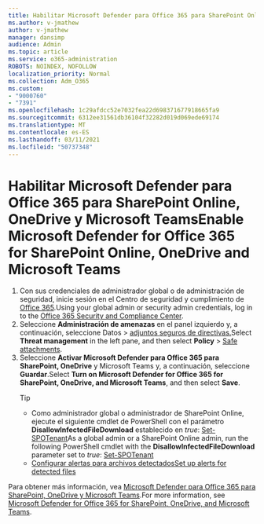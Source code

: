 ```yaml
---
title: Habilitar Microsoft Defender para Office 365 para SharePoint Online, OneDrive y Microsoft Teams
ms.author: v-jmathew
author: v-jmathew
manager: dansimp
audience: Admin
ms.topic: article
ms.service: o365-administration
ROBOTS: NOINDEX, NOFOLLOW
localization_priority: Normal
ms.collection: Adm_O365
ms.custom:
- "9000760"
- "7391"
ms.openlocfilehash: 1c29afdcc52e7032fea22d698371677918665fa9
ms.sourcegitcommit: 6312ee31561db36104f32282d019d069ede69174
ms.translationtype: MT
ms.contentlocale: es-ES
ms.lasthandoff: 03/11/2021
ms.locfileid: "50737348"
---
```

# <a name="enable-microsoft-defender-for-office-365-for-sharepoint-online-onedrive-and-microsoft-teams"></a><span data-ttu-id="3f9e5-102">Habilitar Microsoft Defender para Office 365 para SharePoint Online, OneDrive y Microsoft Teams</span><span class="sxs-lookup"><span data-stu-id="3f9e5-102">Enable Microsoft Defender for Office 365 for SharePoint Online, OneDrive and Microsoft Teams</span></span>

1. <span data-ttu-id="3f9e5-103">Con sus credenciales de administrador global o de administración de seguridad, inicie sesión en el Centro de seguridad y cumplimiento de [Office 365](https://protection.office.com/).</span><span class="sxs-lookup"><span data-stu-id="3f9e5-103">Using your global admin or security admin credentials, log in to the [Office 365 Security and Compliance Center](https://protection.office.com/).</span></span>
2. <span data-ttu-id="3f9e5-104">Seleccione **Administración de amenazas** en el panel izquierdo y, a continuación, seleccione Datos   >  [adjuntos seguros de directivas.](https://protection.office.com/safeattachment)</span><span class="sxs-lookup"><span data-stu-id="3f9e5-104">Select **Threat management** in the left pane, and then select **Policy** > [Safe attachments](https://protection.office.com/safeattachment).</span></span>
3. <span data-ttu-id="3f9e5-105">Seleccione **Activar Microsoft Defender para Office 365 para SharePoint, OneDrive** y Microsoft Teams y, a continuación, seleccione **Guardar**.</span><span class="sxs-lookup"><span data-stu-id="3f9e5-105">Select **Turn on Microsoft Defender for Office 365 for SharePoint, OneDrive, and Microsoft Teams**, and then select **Save**.</span></span>
    > [!TIP]
    >
    > - <span data-ttu-id="3f9e5-106">Como administrador global o administrador de SharePoint Online, ejecute el siguiente cmdlet de PowerShell con el parámetro **DisallowInfectedFileDownload** establecido en *true*: [Set-SPOTenant](https://go.microsoft.com/fwlink/?linkid=2092301)</span><span class="sxs-lookup"><span data-stu-id="3f9e5-106">As a global admin or a SharePoint Online admin, run the following PowerShell cmdlet with the **DisallowInfectedFileDownload** parameter set to *true*: [Set-SPOTenant](https://go.microsoft.com/fwlink/?linkid=2092301)</span></span>
    > - [<span data-ttu-id="3f9e5-107">Configurar alertas para archivos detectados</span><span class="sxs-lookup"><span data-stu-id="3f9e5-107">Set up alerts for detected files</span></span>](https://go.microsoft.com/fwlink/?linkid=2092110)

<span data-ttu-id="3f9e5-108">Para obtener más información, vea [Microsoft Defender para Office 365 para SharePoint, OneDrive y Microsoft Teams](https://go.microsoft.com/fwlink/?linkid=2092041).</span><span class="sxs-lookup"><span data-stu-id="3f9e5-108">For more information, see [Microsoft Defender for Office 365 for SharePoint, OneDrive, and Microsoft Teams](https://go.microsoft.com/fwlink/?linkid=2092041).</span></span>
